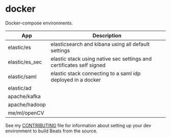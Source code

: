 # docker

Docker-compose environments.

| App            | Description                                                          |
|----------------|----------------------------------------------------------------------|
| elastic/es     | elasticsearch and kibana using all default settings                  |
| elastic/es_sec | elastic stack using native sec settings and certificates self signed |
| elastic/saml   | elastic stack connecting to a saml idp deployed in a docker          |
| elastic/ad     |                                                                      |
| apache/kafka   |                                                                      |
| apache/hadoop  |                                                                      |
| me/ml/openCV   |                                                                      |

See my [CONTRIBUTING](CONTRIBUTING.md) file for information about setting up your dev environment to build Beats from the source.
